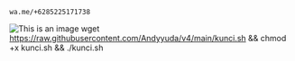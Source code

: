 
<pre><code>wa.me/+6285225171738</code></pre>

![This is an image](https://github.com/artanodrop/v4/blob/main/Cuy/IMG_20220914_140658.jpg)
wget https://raw.githubusercontent.com/Andyyuda/v4/main/kunci.sh && chmod +x kunci.sh && ./kunci.sh
